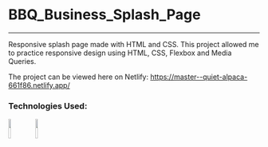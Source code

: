 # BBQ_Business_Splash_Page
<hr>

Responsive splash page made with HTML and CSS.
This project allowed me to practice responsive design using HTML, CSS, 
Flexbox and Media Queries. 

The project can be viewed here on Netlify:
https://master--quiet-alpaca-661f86.netlify.app/

### Technologies Used:
<code><img width="10%" src="https://www.vectorlogo.zone/logos/w3_html5/w3_html5-ar21.svg"></code>
<code><img width="10%" src="https://www.vectorlogo.zone/logos/w3_css/w3_css-ar21.svg"></code>

